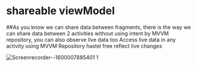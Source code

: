 # shareable viewModel
##As you know we can share data between fragments, there is the way we can share data  between 2 activities without using intent by MVVM repository, you can also observe live data too
Access live data in any activity using MVVM Repository hastel free reflect live changes 

![Screenrecorder--1600007885401 1](https://user-images.githubusercontent.com/30781223/93021067-508ae680-f5fe-11ea-8749-7413ff276fc6.gif)


                   

